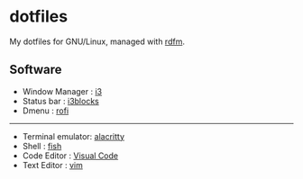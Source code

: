 # dotfiles

My dotfiles for GNU/Linux, managed with [rdfm](https://github.com/wafelack/rdfm).

## Software

- Window Manager   : [i3](i3/)
- Status bar       : [i3blocks](i3blocks/)
- Dmenu            : [rofi](rofi/)

---

- Terminal emulator: [alacritty](alacritty/)
- Shell            : [fish](fish/)
- Code Editor      : [Visual Code](VisualCode/)
- Text Editor      : [vim](vim/)

